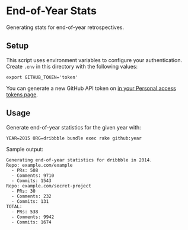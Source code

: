 # End-of-Year Stats

Generating stats for end-of-year retrospectives.

Setup
-----

This script uses environment variables to configure your authentication. Create `.env` in this directory with the following values:

```
export GITHUB_TOKEN='token'
```

You can generate a new GitHub API token on [in your Personal access tokens page](https://github.com/settings/tokens).

Usage
-----

Generate end-of-year statistics for the given year with:

```
YEAR=2015 ORG=dribbble bundle exec rake github:year
```

Sample output:

```
Generating end-of-year statistics for dribbble in 2014.
Repo: example.com/example
  - PRs: 508
  - Comments: 9710
  - Commits: 1543
Repo: example.com/secret-project
  - PRs: 30
  - Comments: 232
  - Commits: 131
TOTAL:
  - PRs: 538
  - Comments: 9942
  - Commits: 1674
```
